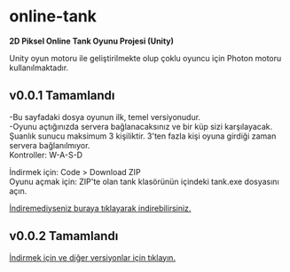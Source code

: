 # online-tank
**2D Piksel Online Tank Oyunu Projesi (Unity)**

Unity oyun motoru ile geliştirilmekte olup çoklu oyuncu için Photon motoru kullanılmaktadır.

## **v0.0.1 Tamamlandı** <br/>
-Bu sayfadaki dosya oyunun ilk, temel versiyonudur. <br/>
-Oyunu açtığınızda servera bağlanacaksınız ve bir küp sizi karşılayacak. Şuanlık sunucu maksimum 3 kişiliktir. 3'ten fazla kişi oyuna girdiği zaman servera bağlanılmıyor. <br/>
Kontroller: W-A-S-D <br/>

İndirmek için: Code > Download ZIP <br/>
Oyunu açmak için: ZIP'te olan tank klasörünün içindeki tank.exe dosyasını açın.

[İndiremediyseniz buraya tıklayarak indirebilirsiniz.](https://github.com/KantoshK/online-tank/archive/refs/heads/main.zip)

## **v0.0.2 Tamamlandı** <br/>
[İndirmek için ve diğer versiyonlar için tıklayın.](https://github.com/KantoshK/online-tank/releases)
